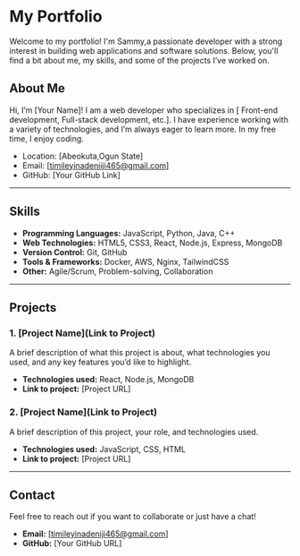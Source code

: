 # My Portfolio

Welcome to my portfolio! I'm Sammy,a passionate developer with a strong interest in building web applications and software solutions. Below, you'll find a bit about me, my skills, and some of the projects I’ve worked on.

## About Me

Hi, I’m [Your Name]! I am a web developer who specializes in [ Front-end development, Full-stack development, etc.]. I have experience working with a variety of technologies, and I’m always eager to learn more. In my free time, I enjoy coding.

- Location: [Abeokuta,Ogun State]
- Email: [timileyinadeniiji465@gmail.com]
- GitHub: [Your GitHub Link]

---

## Skills

- **Programming Languages:** JavaScript, Python, Java, C++
- **Web Technologies:** HTML5, CSS3, React, Node.js, Express, MongoDB
- **Version Control:** Git, GitHub
- **Tools & Frameworks:** Docker, AWS, Nginx, TailwindCSS
- **Other:** Agile/Scrum, Problem-solving, Collaboration

---

## Projects

### 1. [Project Name](Link to Project)
A brief description of what this project is about, what technologies you used, and any key features you’d like to highlight.

- **Technologies used:** React, Node.js, MongoDB
- **Link to project:** [Project URL]

### 2. [Project Name](Link to Project)
A brief description of this project, your role, and technologies used.

- **Technologies used:** JavaScript, CSS, HTML
- **Link to project:** [Project URL]

---

## Contact

Feel free to reach out if you want to collaborate or just have a chat!

- **Email:** [timileyinadeniji465@gmail.com]
- **GitHub:** [Your GitHub URL]
